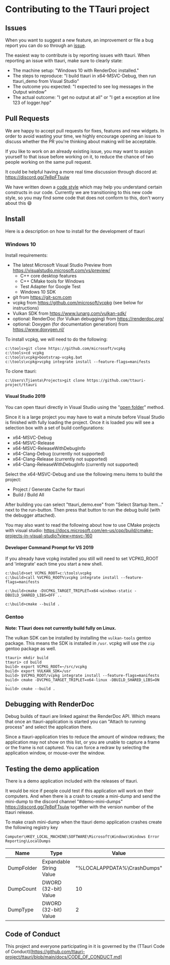 Contributing to the TTauri project
==================================

Issues
------
When you want to suggest a new feature, an improvement or file a bug
report you can do so through an [issue](https://github.com/ttauri-project/ttauri/issues).

The easiest way to contribute is by reporting issues with ttauri.
When reporting an issue with ttauri, make sure to clearly state:

 - The machine setup: "Windows 10 with RenderDoc installed."
 - The steps to reproduce: "I build ttauri in x64-MSVC-Debug, then run ttauri\_demo from Visual Studio"
 - The outcome you expected: "I expected to see log messages in the Output window"
 - The actual outcome: "I get no output at all" or "I get a exception at line 123 of logger.hpp"

Pull Requests
-------------
We are happy to accept pull requests for fixes, features and new widgets.
In order to avoid wasting your time, we highly encourage opening an issue to discuss
whether the PR you're thinking about making will be acceptable.

If you like to work on an already existing issue, you may want to assign
yourself to that issue before working on it, to reduce the chance of
two people working on the same pull request.

It could be helpful having a more real time discussion through discord at:
<https://discord.gg/7e8pFTsujw>

We have written down a [code style](code_style.md) which may help you
understand certain constructs in our code. Currently we are transitioning
to this new code style, so you may find some code that does not conform
to this, don't worry about this :smile:

Install
-------
Here is a description on how to install for the development of ttauri

### Windows 10

Install requirements:

 - The latest Microsoft Visual Studio Preview from <https://visualstudio.microsoft.com/vs/preview/>
   + C++ core desktop features
   + C++ CMake tools for Windows
   + Test Adapter for Google Test
   + Windows 10 SDK
 - git from <https://git-scm.com>
 - vcpkg from <https://github.com/microsoft/vcpkg> (see below for instructions)
 - Vulkan SDK from <https://www.lunarg.com/vulkan-sdk/>
 - optional: RenderDoc (for Vulkan debugging) from <https://renderdoc.org/>
 - optional: Doxygen (for documentation generation) from <https://www.doxygen.nl/>

To install vcpkg, we will need to do the following:
```
c:\tools>git clone https://github.com/microsoft/vcpkg
c:\tools>cd vcpkg
c:\tools\vcpkg>bootstrap-vcpkg.bat
c:\tools\vcpkg>vcpkg integrate install --feature-flags=manifests
```

To clone ttauri:
```
c:\Users\Tjienta\Projects>git clone https://github.com/ttauri-project/ttauri
```

#### Visual Studio 2019
You can open ttauri directly in Visual Studio using the
"[open folder](https://docs.microsoft.com/en-us/cpp/build/open-folder-projects-cpp?view=msvc-160)" method.

Since it is a large project you may have to wait a minute before Visual Studio is finished with fully loading
the project. Once it is loaded you will see a selection box with a set of build configurations:
 - x64-MSVC-Debug
 - x64-MSVC-Release
 - x64-MSVC-ReleaseWithDebugInfo
 - x64-Clang-Debug (currently not supported)
 - x64-Clang-Release (currently not supported)
 - x64-Clang-ReleaseWithDebugInfo (currently not supported)

Select the x64-MSVC-Debug and use the following menu items to build the project:
 - Project / Generate Cache for ttauri
 - Build / Build All

After building you can select "ttauri_demo.exe" from "Select Startup Item..." next to the run-button. Then
press that button to run the debug build (with the debugger attached).

You may also want to read the following about how to use CMake projects with visual studio:
<https://docs.microsoft.com/en-us/cpp/build/cmake-projects-in-visual-studio?view=msvc-160>

#### Developer Command Prompt for VS 2019
If you already have vcpkg installed you still will need to set VCPKG_ROOT and 'integrate'
each time you start a new shell.
```
c:\build>set VCPKG_ROOT=c:\tools\vcpkg
c:\build>call %VCPKG_ROOT%\vcpkg integrate install --feature-flags=manifests
```

```
c:\build>cmake -DVCPKG_TARGET_TRIPLET=x64-windows-static -DBUILD_SHARED_LIBS=OFF ..
```

```
c:\build>cmake --build .
```

### Gentoo
**Note: TTauri does not currently build fully on Linux.**

The vulkan SDK can be installed by installing the `vulkan-tools` gentoo package. This
means the SDK is installed in `/usr`. vcpkg will use the `zip` gentoo package as well.

```
ttauri> mkdir build
ttauri> cd build
build> export VCPKG_ROOT=~/src/vcpkg
build> export VULKAN_SDK=/usr
build> $VCPKG_ROOT/vcpkg integrate install --feature-flags=manifests
build> cmake -DVCPKG_TARGET_TRIPLET=x64-linux -DBUILD_SHARED_LIBS=ON ..
build> cmake --build .
```

Debugging with RenderDoc
------------------------
Debug builds of ttauri are linked against the RenderDoc API. Which means
that once an ttauri-application is started you can "Attach to running process"
and select the application there.

Since a ttauri-application tries to reduce the amount of window redraws; the
application may not show on this list, or you are unable to capture a frame
or the frame is not captured. You can force a redraw by selecting the
application window, or mouse-over the window.

Testing the demo application
----------------------------
There is a demo application included with the releases of ttauri.

It would be nice if people could test if this application will work on their computers.
And when there is a crash to create a mini-dump and send the mini-dump to the discord channel
"#demo-mini-dumps" <https://discord.gg/7e8pFTsujw> together with the version number
of the ttauri release.

To make crash mini-dump when the ttauri demo application crashes create the following registry key

`Computer\HKEY_LOCAL_MACHINE\SOFTWARE\Microsoft\Windows\Windows Error Reporting\LocalDumps`

 Name         | Type                    | Value
 ------------ | ----------------------- | ------------
 DumpFolder   | Expandable String Value | "%LOCALAPPDATA%\CrashDumps"
 DumpCount    | DWORD (32-bit) Value    | 10
 DumpType     | DWORD (32-bit) Value    | 2


Code of Conduct
---------------
This project and everyone participating in it is governed by the
(TTauri Code of Conduct)[https://github.com/ttauri-project/ttauri/blob/main/docs/CODE_OF_CONDUCT.md]

